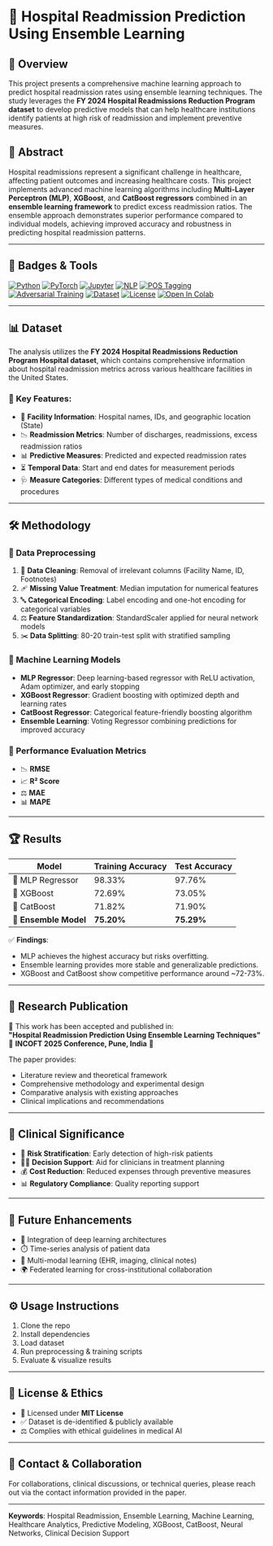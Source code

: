 
# 🏥 Hospital Readmission Prediction Using Ensemble Learning

## 📌 Overview
This project presents a comprehensive machine learning approach to predict hospital readmission rates using ensemble learning techniques. The study leverages the **FY 2024 Hospital Readmissions Reduction Program dataset** to develop predictive models that can help healthcare institutions identify patients at high risk of readmission and implement preventive measures.

## 📑 Abstract
Hospital readmissions represent a significant challenge in healthcare, affecting patient outcomes and increasing healthcare costs. This project implements advanced machine learning algorithms including **Multi-Layer Perceptron (MLP)**, **XGBoost**, and **CatBoost regressors** combined in an **ensemble learning framework** to predict excess readmission ratios. The ensemble approach demonstrates superior performance compared to individual models, achieving improved accuracy and robustness in predicting hospital readmission patterns.

---

## 🚀 Badges & Tools
[![Python](https://img.shields.io/badge/Python-3.7%2B-blue.svg)](https://www.python.org/downloads/)
[![PyTorch](https://img.shields.io/badge/PyTorch-1.9%2B-red.svg)](https://pytorch.org/)
[![Jupyter](https://img.shields.io/badge/Jupyter-Notebook-orange.svg)](https://jupyter.org/)
[![NLP](https://img.shields.io/badge/NLP-Text%20Processing-green.svg)](https://en.wikipedia.org/wiki/Natural_language_processing)
[![POS Tagging](https://img.shields.io/badge/POS-Tagging-yellow.svg)](https://en.wikipedia.org/wiki/Part-of-speech_tagging)
[![Adversarial Training](https://img.shields.io/badge/Adversarial-Training-critical.svg)](https://arxiv.org/abs/1412.6572)
[![Dataset](https://img.shields.io/badge/Dataset-CSV-lightgrey.svg)]()
[![License](https://img.shields.io/badge/License-MIT-green.svg)](LICENSE)
[![Open In Colab](https://colab.research.google.com/assets/colab-badge.svg)](https://colab.research.google.com/drive/1xD_twIV6z6kD_YH3LAM0j-4j7Q6I7mUf)

---

## 📊 Dataset
The analysis utilizes the **FY 2024 Hospital Readmissions Reduction Program Hospital dataset**, which contains comprehensive information about hospital readmission metrics across various healthcare facilities in the United States.

### 🔑 Key Features:
- 🏥 **Facility Information**: Hospital names, IDs, and geographic location (State)
- 📉 **Readmission Metrics**: Number of discharges, readmissions, excess readmission ratios
- 📊 **Predictive Measures**: Predicted and expected readmission rates
- ⏳ **Temporal Data**: Start and end dates for measurement periods
- 🩺 **Measure Categories**: Different types of medical conditions and procedures

---

## 🛠️ Methodology

### 🔄 Data Preprocessing
1. 🧹 **Data Cleaning**: Removal of irrelevant columns (Facility Name, ID, Footnotes)
2. 🩹 **Missing Value Treatment**: Median imputation for numerical features
3. 🔤 **Categorical Encoding**: Label encoding and one-hot encoding for categorical variables
4. ⚖️ **Feature Standardization**: StandardScaler applied for neural network models
5. ✂️ **Data Splitting**: 80-20 train-test split with stratified sampling

### 🤖 Machine Learning Models
- **MLP Regressor**: Deep learning-based regressor with ReLU activation, Adam optimizer, and early stopping  
- **XGBoost Regressor**: Gradient boosting with optimized depth and learning rates  
- **CatBoost Regressor**: Categorical feature-friendly boosting algorithm  
- **Ensemble Learning**: Voting Regressor combining predictions for improved accuracy  

### 📏 Performance Evaluation Metrics
- 📉 **RMSE**
- 📈 **R² Score**
- ⚖️ **MAE**
- 📊 **MAPE**

---

## 🏆 Results

| Model | Training Accuracy | Test Accuracy |
|-------|------------------|---------------|
| 🔹 MLP Regressor | 98.33% | 97.76% |
| 🔹 XGBoost | 72.69% | 73.05% |
| 🔹 CatBoost | 71.82% | 71.90% |
| 🌟 **Ensemble Model** | **75.20%** | **75.29%** |

✅ **Findings**:  
- MLP achieves the highest accuracy but risks overfitting.  
- Ensemble learning provides more stable and generalizable predictions.  
- XGBoost and CatBoost show competitive performance around ~72-73%.  

---

## 📖 Research Publication
📌 This work has been accepted and published in:  
**"Hospital Readmission Prediction Using Ensemble Learning Techniques"**  
📝 **INCOFT 2025 Conference, Pune, India** 🎉  

The paper provides:
- Literature review and theoretical framework  
- Comprehensive methodology and experimental design  
- Comparative analysis with existing approaches  
- Clinical implications and recommendations  

---

## 🏥 Clinical Significance
- 🧾 **Risk Stratification**: Early detection of high-risk patients  
- 👩‍⚕️ **Decision Support**: Aid for clinicians in treatment planning  
- 💰 **Cost Reduction**: Reduced expenses through preventive measures  
- 📊 **Regulatory Compliance**: Quality reporting support  

---

## 🔮 Future Enhancements
- 🔗 Integration of deep learning architectures  
- ⏱️ Time-series analysis of patient data  
- 🧠 Multi-modal learning (EHR, imaging, clinical notes)  
- 🌍 Federated learning for cross-institutional collaboration  

---

## ⚙️ Usage Instructions
1. Clone the repo  
2. Install dependencies  
3. Load dataset  
4. Run preprocessing & training scripts  
5. Evaluate & visualize results  

---

## 🔐 License & Ethics
- 📜 Licensed under **MIT License**  
- ✅ Dataset is de-identified & publicly available  
- ⚖️ Complies with ethical guidelines in medical AI  

---

## 🤝 Contact & Collaboration
For collaborations, clinical discussions, or technical queries, please reach out via the contact information provided in the paper.

---

**Keywords**: Hospital Readmission, Ensemble Learning, Machine Learning, Healthcare Analytics, Predictive Modeling, XGBoost, CatBoost, Neural Networks, Clinical Decision Support  
